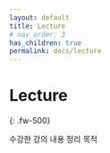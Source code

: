 ```yaml
---
layout: default
title: Lecture
# nav_order: 3
has_children: true
permalink: docs/lecture
---
```


# Lecture
{: .fw-500}

수강한 강의 내용 정리 목적



